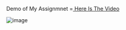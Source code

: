  Demo of My Assignmnet =[ Here Is The Video]([url](https://drive.google.com/file/d/16zuzgt5sh4X56q_u_FCzTImiDUNEx-d-/view?usp=sharing))
 
![image](https://github.com/user-attachments/assets/2bef2660-d197-4972-a437-3a04124dee76)
